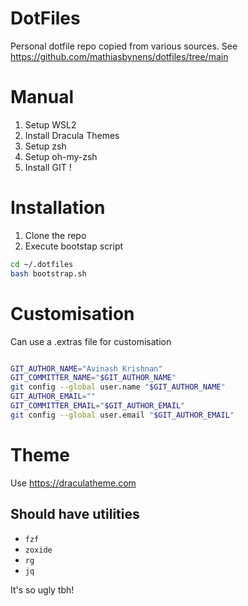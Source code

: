 # DotFiles

Personal dotfile repo copied from various sources. See https://github.com/mathiasbynens/dotfiles/tree/main

# Manual
1. Setup WSL2
2. Install Dracula Themes
3. Setup zsh
4. Setup oh-my-zsh
5. Install GIT !

# Installation

1. Clone the repo
2. Execute bootstap script

```bash
cd ~/.dotfiles
bash bootstrap.sh
```


# Customisation

Can use a .extras file for customisation

```bash

GIT_AUTHOR_NAME="Avinash Krishnan"
GIT_COMMITTER_NAME="$GIT_AUTHOR_NAME"
git config --global user.name "$GIT_AUTHOR_NAME"
GIT_AUTHOR_EMAIL=""
GIT_COMMITTER_EMAIL="$GIT_AUTHOR_EMAIL"
git config --global user.email "$GIT_AUTHOR_EMAIL"


```

# Theme

Use https://draculatheme.com 


## Should have utilities

- `fzf`
- `zoxide`
- `rg`
- `jq`



It's so ugly tbh!
